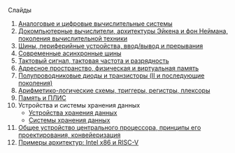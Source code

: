 Слайды

1. [Аналоговые и цифровые вычислительные системы](01_0.Analog_Digital.pdf)
2. [Докомпьютерные вычислители, архитектуры Эйкена и фон Неймана, поколения вычислительной техники](02_0.Prehistoric_Aiken_Neumann.pdf)
3. [Шины, периферийные устройства, ввод/вывод и прерывания](03_0.Buses_Peripherals.pdf)
4. [Современные асинхронные шины](04_0.Async_Buses.pdf)
5. [Тактовый сигнал, тактовая частота и разрядность](05_0.Clocking_Bit_Width.pdf)
6. [Адресное пространство, физическая и виртуальная память](06_0.Memory_Models.pdf)
7. [Полупроводниковые диоды и транзисторы (II и последующие поколения)](07_0.Schematics_Basics.pdf)
8. [Арифметико-логические схемы, триггеры, регистры, плексоры](08_0.State_Logics_Plexors.pdf)
9. [Память и ПЛИС](09_0.Memory_FPGA.pdf)
10. Устройства и системы хранения данных
    * [Устройства хранения данных](10_0.Storage.pdf)
    * [Системы хранения данных](10_1.Storage_Systems.pdf)
11. [Общее устройство центрального процессора, принципы его проектирования, конвейеризация](11_0.CPU_General_Pipelining.pdf)
12. [Примеры архитектур: Intel x86 и RISC-V](12_0.X86_RISCV.pdf)
